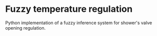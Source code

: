 # Fuzzy temperature regulation
Python implementation of a fuzzy inference system for shower's valve opening regulation.
